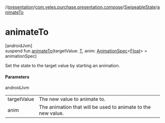 //[presentation](../../../index.md)/[com.veles.purchase.presentation.compose](../index.md)/[SwipeableState](index.md)/[animateTo](animate-to.md)

# animateTo

[androidJvm]\
suspend fun [animateTo](animate-to.md)(targetValue: [T](index.md), anim: [AnimationSpec](https://developer.android.com/reference/kotlin/androidx/compose/animation/core/AnimationSpec.html)&lt;[Float](https://kotlinlang.org/api/latest/jvm/stdlib/kotlin/-float/index.html)&gt; = animationSpec)

Set the state to the target value by starting an animation.

#### Parameters

androidJvm

| | |
|---|---|
| targetValue | The new value to animate to. |
| anim | The animation that will be used to animate to the new value. |
